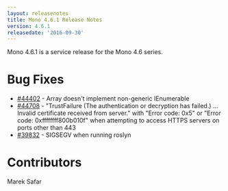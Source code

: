 ```yaml
---
layout: releasenotes
title: Mono 4.6.1 Release Notes
version: 4.6.1
releasedate: '2016-09-30'
---
```


Mono 4.6.1 is a service release for the Mono 4.6 series.

Bug Fixes
=========

* [#44402](https://bugzilla.xamarin.com/show_bug.cgi?id=44402) - Array doesn't implement non-generic IEnumerable
* [#44708](https://bugzilla.xamarin.com/show_bug.cgi?id=44708) - "TrustFailure (The authentication or decryption has failed.) ... Invalid certificate received from server." with "Error code: 0x5" or "Error code: 0xffffffff800b010f" when attempting to access HTTPS servers on ports other than 443
* [#39832](https://bugzilla.xamarin.com/show_bug.cgi?id=39832) - SIGSEGV when running roslyn

Contributors
============

Marek Safar

